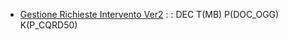 - [Gestione Richieste Intervento Ver2](Sorgenti/MB/DOC_OGG/P_CQRD10)
 :  : DEC T(MB) P(DOC_OGG) K(P_CQRD50)
